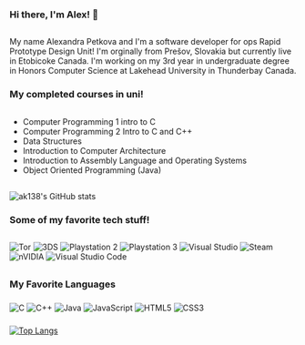 ### Hi there, I'm Alex! 👋
##
My name Alexandra Petkova and I'm a software developer for ops Rapid Prototype Design Unit! I'm orginally from Prešov, Slovakia but currently live in Etobicoke Canada. I'm working on my 3rd year in undergraduate degree in Honors Computer Science at Lakehead University in Thunderbay Canada.
###
### My completed courses in uni!
##
* Computer Programming 1 intro to C
*  Computer Programming 2 Intro to C and C++
*  Data Structures
*  Introduction to Computer Architecture
*   Introduction to Assembly Language and Operating Systems
*   Object Oriented Programming (Java)

##
![ak138's GitHub stats](https://github-readme-stats.vercel.app/api?username=ak138&show_icons=true&theme=radical)

### Some of my favorite tech stuff!
##
![Tor](https://img.shields.io/badge/Tor-7D4698?style=for-the-badge&logo=Tor-Browser&logoColor=white)
![3DS](https://img.shields.io/badge/3DS-D12228?style=for-the-badge&logo=nintendo-3ds&logoColor=white)
![Playstation 2](https://img.shields.io/badge/Playstation%202-003791?style=for-the-badge&logo=playstation-2&logoColor=white)
![Playstation 3](https://img.shields.io/badge/Playstation%203-003791?style=for-the-badge&logo=playstation-3&logoColor=white)
![Visual Studio](https://img.shields.io/badge/Visual%20Studio-5C2D91.svg?style=for-the-badge&logo=visual-studio&logoColor=white)
![Steam](https://img.shields.io/badge/steam-%23000000.svg?style=for-the-badge&logo=steam&logoColor=white)
![nVIDIA](https://img.shields.io/badge/nVIDIA-%2376B900.svg?style=for-the-badge&logo=nVIDIA&logoColor=white)
![Visual Studio Code](https://img.shields.io/badge/Visual%20Studio%20Code-0078d7.svg?style=for-the-badge&logo=visual-studio-code&logoColor=white)

##
### My Favorite Languages
###
![C](https://img.shields.io/badge/c-%2300599C.svg?style=for-the-badge&logo=c&logoColor=white)
![C++](https://img.shields.io/badge/c++-%2300599C.svg?style=for-the-badge&logo=c%2B%2B&logoColor=white)
![Java](https://img.shields.io/badge/java-%23ED8B00.svg?style=for-the-badge&logo=java&logoColor=white)
![JavaScript](https://img.shields.io/badge/javascript-%23323330.svg?style=for-the-badge&logo=javascript&logoColor=%23F7DF1E)
![HTML5](https://img.shields.io/badge/html5-%23E34F26.svg?style=for-the-badge&logo=html5&logoColor=white)
![CSS3](https://img.shields.io/badge/css3-%231572B6.svg?style=for-the-badge&logo=css3&logoColor=white)
###
[![Top Langs](https://github-readme-stats.vercel.app/api/top-langs/?username=ak138)](https://github.com/anuraghazra/github-readme-stats)
###
